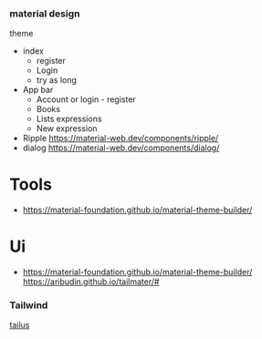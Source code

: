 




### material design
theme
- index
  - register
  - Login
  - try as long
- App bar
  - Account or login - register
  - Books
  - Lists expressions
  - New expression
- Ripple https://material-web.dev/components/ripple/
- dialog https://material-web.dev/components/dialog/


# Tools 
- https://material-foundation.github.io/material-theme-builder/



# Ui
- https://material-foundation.github.io/material-theme-builder/
https://aribudin.github.io/tailmater/#


### Tailwind
[tailus](https://tailus.io/)

